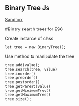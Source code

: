 ## Binary Tree Js

[Sandbox](https://codesandbox.io/s/binarytreejs-g8ulb?file=/src/index.js:3732-4316)

#Binary search trees for ES6

Create instance of class

```
let tree = new BinaryTree();
```

Use method to manipulate the tree
```
tree.add(value);
tree.search(tree, value)
tree.inorder()
tree.preorder()
tree.postorder()
tree.getParent(value)
tree.getMinimumTree()
tree.getMaximumTree()
tree.size();
```


